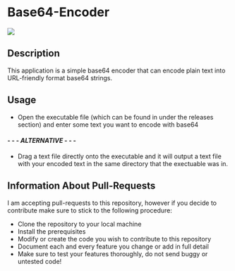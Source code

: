 <!-- TODO: Add build qualtiy badges from the following websites. -->
<!-- [![AppVeyor]() -->
<!-- [![CodeFactor]() -->
<!-- [![License: GPL v3]() -->

# Base64-Encoder
![](blob:https://imgur.com/102b0330-9b61-40fe-8225-5e0d2531c69a)

## Description
This application is a simple base64 encoder that can encode plain text into URL-friendly format base64 strings.

## Usage
- Open the executable file (which can be found in under the releases section) and enter some text you want to encode with base64

#### - - - *ALTERNATIVE* - - -
 
 - Drag a text file directly onto the executable and it will output a text file with your encoded text in the same directory that the exectuable was in. 

## Information About Pull-Requests
I am accepting pull-requests to this repository, however if you decide to contribute make sure to stick to the following procedure:
- Clone the repository to your local machine
- Install the prerequisites
- Modify or create the code you wish to contribute to this repository
- Document each and every feature you change or add in full detail
- Make sure to test your features thoroughly, do not send buggy or untested code!
